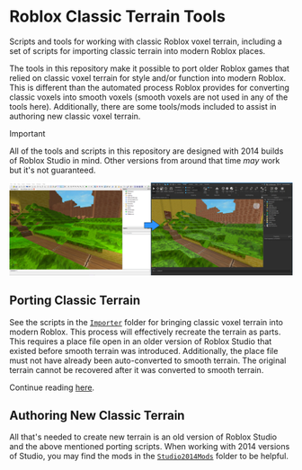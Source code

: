 # Roblox Classic Terrain Tools
Scripts and tools for working with classic Roblox voxel terrain, including a set of scripts for importing classic terrain into modern Roblox places.

The tools in this repository make it possible to port older Roblox games that relied on classic voxel terrain for style and/or function into modern Roblox. This is different than the automated process Roblox provides for converting classic voxels into smooth voxels (smooth voxels are not used in any of the tools here). Additionally, there are some tools/mods included to assist in authoring new classic voxel terrain.

> [!IMPORTANT]
> All of the tools and scripts in this repository are designed with 2014 builds of Roblox Studio in mind. Other versions from around that time *may* work but it's not guaranteed.

![](./Importer/Screenshots/Screenshot2.png)

## Porting Classic Terrain
See the scripts in the [`Importer`](./Importer) folder for bringing classic voxel terrain into modern Roblox. This process will effectively recreate the terrain as parts. This requires a place file open in an older version of Roblox Studio that existed before smooth terrain was introduced. Additionally, the place file must not have already been auto-converted to smooth terrain. The original terrain cannot be recovered after it was converted to smooth terrain.

Continue reading [here](./Importer/README.md).

## Authoring New Classic Terrain
All that's needed to create new terrain is an old version of Roblox Studio and the above mentioned porting scripts. When working with 2014 versions of Studio, you may find the mods in the [`Studio2014Mods`](./Studio2014Mods) folder to be helpful.
